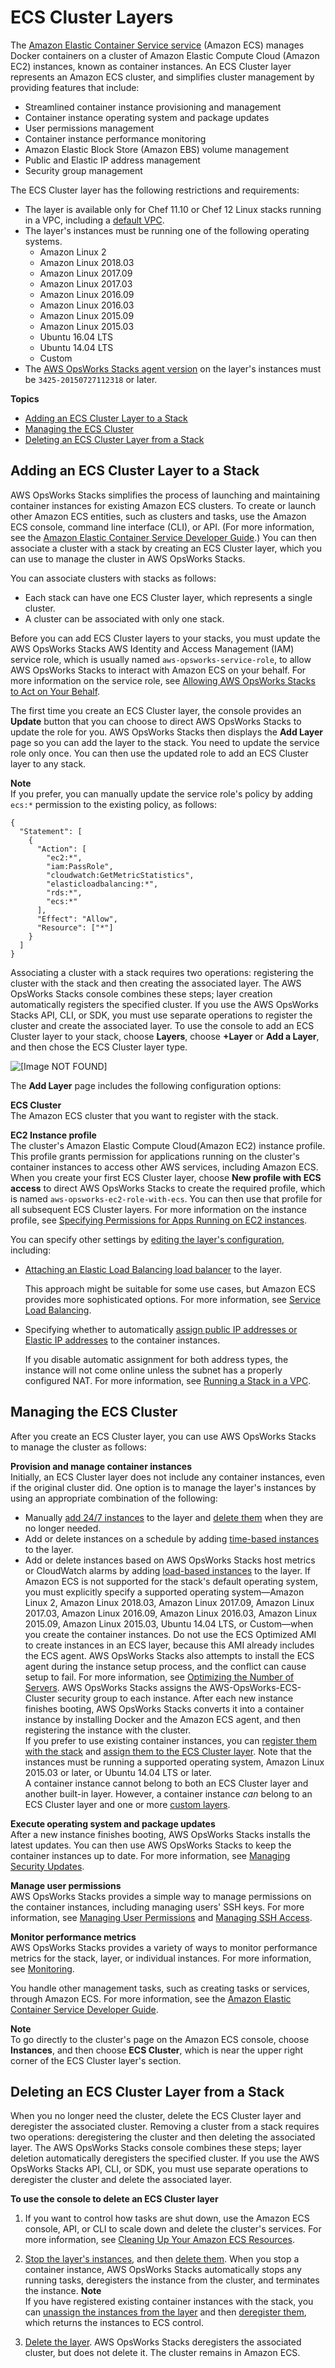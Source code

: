 # ECS Cluster Layers<a name="workinglayers-ecscluster"></a>

The [Amazon Elastic Container Service service](https://docs.aws.amazon.com/AmazonECS/latest/developerguide/Welcome.html) \(Amazon ECS\) manages Docker containers on a cluster of Amazon Elastic Compute Cloud \(Amazon EC2\) instances, known as container instances\. An ECS Cluster layer represents an Amazon ECS cluster, and simplifies cluster management by providing features that include:
+ Streamlined container instance provisioning and management
+ Container instance operating system and package updates
+ User permissions management
+ Container instance performance monitoring
+ Amazon Elastic Block Store \(Amazon EBS\) volume management
+ Public and Elastic IP address management
+ Security group management

The ECS Cluster layer has the following restrictions and requirements:
+ The layer is available only for Chef 11\.10 or Chef 12 Linux stacks running in a VPC, including a [default VPC](https://docs.aws.amazon.com/AWSEC2/latest/UserGuide/ec2-supported-platforms.html)\.
+ The layer's instances must be running one of the following operating systems\.
  + Amazon Linux 2
  + Amazon Linux 2018\.03
  + Amazon Linux 2017\.09
  + Amazon Linux 2017\.03
  + Amazon Linux 2016\.09
  + Amazon Linux 2016\.03
  + Amazon Linux 2015\.09
  + Amazon Linux 2015\.03
  + Ubuntu 16\.04 LTS
  + Ubuntu 14\.04 LTS
  + Custom
+ The [AWS OpsWorks Stacks agent version](workingstacks-creating.md#workingstacks-creating-advanced) on the layer's instances must be `3425-20150727112318` or later\.

**Topics**
+ [Adding an ECS Cluster Layer to a Stack](#workinglayers-ecscluster-add)
+ [Managing the ECS Cluster](#workinglayers-ecscluster-manage)
+ [Deleting an ECS Cluster Layer from a Stack](#workinglayers-ecscluster-delete)

## Adding an ECS Cluster Layer to a Stack<a name="workinglayers-ecscluster-add"></a>

AWS OpsWorks Stacks simplifies the process of launching and maintaining container instances for existing Amazon ECS clusters\. To create or launch other Amazon ECS entities, such as clusters and tasks, use the Amazon ECS console, command line interface \(CLI\), or API\. \(For more information, see the [Amazon Elastic Container Service Developer Guide](https://docs.aws.amazon.com/AmazonECS/latest/developerguide/)\.\) You can then associate a cluster with a stack by creating an ECS Cluster layer, which you can use to manage the cluster in AWS OpsWorks Stacks\.

You can associate clusters with stacks as follows:
+ Each stack can have one ECS Cluster layer, which represents a single cluster\.
+ A cluster can be associated with only one stack\.

Before you can add ECS Cluster layers to your stacks, you must update the AWS OpsWorks Stacks AWS Identity and Access Management \(IAM\) service role, which is usually named `aws-opsworks-service-role`, to allow AWS OpsWorks Stacks to interact with Amazon ECS on your behalf\. For more information on the service role, see [Allowing AWS OpsWorks Stacks to Act on Your Behalf](opsworks-security-servicerole.md)\.

The first time you create an ECS Cluster layer, the console provides an **Update** button that you can choose to direct AWS OpsWorks Stacks to update the role for you\. AWS OpsWorks Stacks then displays the **Add Layer** page so you can add the layer to the stack\. You need to update the service role only once\. You can then use the updated role to add an ECS Cluster layer to any stack\.

**Note**  
If you prefer, you can manually update the service role's policy by adding `ecs:*` permission to the existing policy, as follows:  

```
{
  "Statement": [
    {
      "Action": [
        "ec2:*", 
        "iam:PassRole",
        "cloudwatch:GetMetricStatistics",
        "elasticloadbalancing:*",
        "rds:*",
        "ecs:*"
      ],
      "Effect": "Allow",
      "Resource": ["*"] 
    }
  ]
}
```

Associating a cluster with a stack requires two operations: registering the cluster with the stack and then creating the associated layer\. The AWS OpsWorks Stacks console combines these steps; layer creation automatically registers the specified cluster\. If you use the AWS OpsWorks Stacks API, CLI, or SDK, you must use separate operations to register the cluster and create the associated layer\. To use the console to add an ECS Cluster layer to your stack, choose **Layers**, choose **\+Layer** or **Add a Layer**, and then chose the ECS Cluster layer type\.

![\[Image NOT FOUND\]](http://docs.aws.amazon.com/opsworks/latest/userguide/images/add_layer_ecs.png)

The **Add Layer** page includes the following configuration options:

**ECS Cluster**  
The Amazon ECS cluster that you want to register with the stack\. 

**EC2 Instance profile**  
The cluster's Amazon Elastic Compute Cloud\(Amazon EC2\) instance profile\. This profile grants permission for applications running on the cluster's container instances to access other AWS services, including Amazon ECS\. When you create your first ECS Cluster layer, choose **New profile with ECS access** to direct AWS OpsWorks Stacks to create the required profile, which is named `aws-opsworks-ec2-role-with-ecs`\. You can then use that profile for all subsequent ECS Cluster layers\. For more information on the instance profile, see [Specifying Permissions for Apps Running on EC2 instances](opsworks-security-appsrole.md)\.

You can specify other settings by [editing the layer's configuration](workinglayers-basics-edit.md), including:
+ [Attaching an Elastic Load Balancing load balancer](workinglayers-basics-edit.md#workinglayers-basics-edit-network) to the layer\.

  This approach might be suitable for some use cases, but Amazon ECS provides more sophisticated options\. For more information, see [Service Load Balancing](https://docs.aws.amazon.com/AmazonECS/latest/developerguide/service-load-balancing.html)\.
+ Specifying whether to automatically [assign public IP addresses or Elastic IP addresses](workinglayers-basics-edit.md#workinglayers-basics-edit-network) to the container instances\.

  If you disable automatic assignment for both address types, the instance will not come online unless the subnet has a properly configured NAT\. For more information, see [Running a Stack in a VPC](workingstacks-vpc.md)\.

## Managing the ECS Cluster<a name="workinglayers-ecscluster-manage"></a>

After you create an ECS Cluster layer, you can use AWS OpsWorks Stacks to manage the cluster as follows:

**Provision and manage container instances**  
Initially, an ECS Cluster layer does not include any container instances, even if the original cluster did\. One option is to manage the layer's instances by using an appropriate combination of the following:  
+ Manually [add 24/7 instances](workinginstances-add.md) to the layer and [delete them](workinginstances-delete.md) when they are no longer needed\.
+ Add or delete instances on a schedule by adding [time\-based instances](workinginstances-autoscaling-timebased.md) to the layer\.
+ Add or delete instances based on AWS OpsWorks Stacks host metrics or CloudWatch alarms by adding [load\-based instances](workinginstances-autoscaling-loadbased.md) to the layer\.
If Amazon ECS is not supported for the stack's default operating system, you must explicitly specify a supported operating system—Amazon Linux 2, Amazon Linux 2018\.03, Amazon Linux 2017\.09, Amazon Linux 2017\.03, Amazon Linux 2016\.09, Amazon Linux 2016\.03, Amazon Linux 2015\.09, Amazon Linux 2015\.03, Ubuntu 14\.04 LTS, or Custom—when you create the container instances\. Do not use the ECS Optimized AMI to create instances in an ECS layer, because this AMI already includes the ECS agent\. AWS OpsWorks Stacks also attempts to install the ECS agent during the instance setup process, and the conflict can cause setup to fail\.
For more information, see [Optimizing the Number of Servers](best-practices-autoscale.md)\. AWS OpsWorks Stacks assigns the AWS\-OpsWorks\-ECS\-Cluster security group to each instance\. After each new instance finishes booting, AWS OpsWorks Stacks converts it into a container instance by installing Docker and the Amazon ECS agent, and then registering the instance with the cluster\.  
If you prefer to use existing container instances, you can [register them with the stack](registered-instances-register.md) and [assign them to the ECS Cluster layer](registered-instances-assign.md)\. Note that the instances must be running a supported operating system, Amazon Linux 2015\.03 or later, or Ubuntu 14\.04 LTS or later\.  
A container instance cannot belong to both an ECS Cluster layer and another built\-in layer\. However, a container instance *can* belong to an ECS Cluster layer and one or more [custom layers](workinglayers-custom.md)\.

**Execute operating system and package updates**  
After a new instance finishes booting, AWS OpsWorks Stacks installs the latest updates\. You can then use AWS OpsWorks Stacks to keep the container instances up to date\. For more information, see [Managing Security Updates](workingsecurity-updates.md)\. 

**Manage user permissions**  
AWS OpsWorks Stacks provides a simple way to manage permissions on the container instances, including managing users' SSH keys\. For more information, see [Managing User Permissions](opsworks-security-users.md) and [Managing SSH Access](security-ssh-access.md)\.

**Monitor performance metrics**  
AWS OpsWorks Stacks provides a variety of ways to monitor performance metrics for the stack, layer, or individual instances\. For more information, see [Monitoring](monitoring.md)\.

You handle other management tasks, such as creating tasks or services, through Amazon ECS\. For more information, see the [Amazon Elastic Container Service Developer Guide](https://docs.aws.amazon.com/AmazonECS/latest/developerguide/)\.

**Note**  
To go directly to the cluster's page on the Amazon ECS console, choose **Instances**, and then choose **ECS Cluster**, which is near the upper right corner of the ECS Cluster layer's section\.

## Deleting an ECS Cluster Layer from a Stack<a name="workinglayers-ecscluster-delete"></a>

When you no longer need the cluster, delete the ECS Cluster layer and deregister the associated cluster\. Removing a cluster from a stack requires two operations: deregistering the cluster and then deleting the associated layer\. The AWS OpsWorks Stacks console combines these steps; layer deletion automatically deregisters the specified cluster\. If you use the AWS OpsWorks Stacks API, CLI, or SDK, you must use separate operations to deregister the cluster and delete the associated layer\.

**To use the console to delete an ECS Cluster layer**

1. If you want to control how tasks are shut down, use the Amazon ECS console, API, or CLI to scale down and delete the cluster's services\. For more information, see [Cleaning Up Your Amazon ECS Resources](https://docs.aws.amazon.com/AmazonECS/latest/developerguide/ECS_CleaningUp.html)\.

1. [Stop the layer's instances](workinginstances-starting.md#workinginstances-starting-stop), and then [delete them](workinginstances-delete.md)\. When you stop a container instance, AWS OpsWorks Stacks automatically stops any running tasks, deregisters the instance from the cluster, and terminates the instance\.
**Note**  
If you have registered existing container instances with the stack, you can [unassign the instances from the layer](registered-instances-unassign.md) and then [deregister them](registered-instances-deregister.md), which returns the instances to ECS control\.

1. [Delete the layer](workinglayers-basics-delete.md)\. AWS OpsWorks Stacks deregisters the associated cluster, but does not delete it\. The cluster remains in Amazon ECS\. 